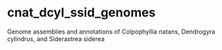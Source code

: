 # cnat_dcyl_ssid_genomes
Genome assemblies and annotations of Colpophyllia natans, Dendrogyra cylindrus, and Siderastrea siderea
